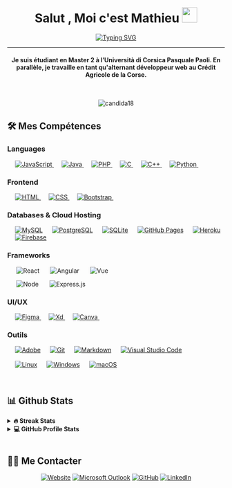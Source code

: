 <h1 align="center">Salut , Moi c'est Mathieu <img src="https://media.giphy.com/media/hvRJCLFzcasrR4ia7z/giphy.gif" width="35"></h1>
<p align="center">
<!-- Bassed on: [readme-typing-svg](https://github.com/DenverCoder1/readme-typing-svg) -->
<a href="https://git.io/typing-svg"><img src="https://readme-typing-svg.demolab.com?font=Fira+Code&pause=1100&center=true&width=450&lines=%C3%89tudiant+D%C3%A9veloppement+Web+Full-Stack" alt="Typing SVG" /></a>
</p>
<hr/>
<h4 align="center">Je suis étudiant en Master 2 à l’Università di Corsica Pasquale Paoli. 
En parallèle, je travaille en tant qu'alternant développeur web au Crédit Agricole de la Corse.</h4>
<br>
<p align="center"> <img src="https://komarev.com/ghpvc/?username=mathieupicart&label=Profile+views&color=green&style=for-the-badge" alt="candida18" /> </p>

## 🛠️ Mes Compétences

### Languages

<p align="left"> 
  &emsp;
  <a href="https://developer.mozilla.org/en-US/docs/Web/JavaScript" target="_blank"> 
     <img alt="JavaScript" src="https://img.shields.io/badge/JavaScript%20-%23F7DF1E.svg?style=for-the-badge&logo=javascript&logoColor=black">
  </a>
  &emsp;
  <a href="https://www.java.com" target="_blank"> 
    <img alt="Java" src="https://img.shields.io/badge/Java-%23007396.svg?style=for-the-badge&logo=java&logoColor=white">
  </a>
  &emsp;
  <a href="https://www.php.net/">
    <img alt="PHP" src="https://img.shields.io/badge/PHP-%23777BB4.svg?style=for-the-badge&logo=php&logoColor=white"/>
  </a>
  &emsp;
  <a href="https://www.cprogramming.com/" target="_blank"> 
    <img alt="C" src="https://img.shields.io/badge/C%20-%232370ED.svg?style=for-the-badge&logo=c&logoColor=white">
  </a> 
  &emsp;
  <a href="https://www.w3schools.com/cpp/" target="_blank"> 
    <img alt="C++" src="https://img.shields.io/badge/C++%20-%2300599C.svg?style=for-the-badge&logo=c%2B%2B&logoColor=white">
  </a> 
  &emsp;
   <a href="https://www.python.org" target="_blank">
    <img alt="Python" src="https://img.shields.io/badge/Python%20-%2314354C.svg?style=for-the-badge&logo=python&logoColor=white">
  </a>
  &emsp;
</p>

### Frontend

<p align="left"> 
  &emsp; 
  <a href="https://www.w3.org/html/" target="_blank"> 
   <img alt="HTML" src="https://img.shields.io/badge/HTML5%20-%23E34F26.svg?style=for-the-badge&logo=html5&logoColor=white">
  </a>   
  &emsp;
  <a href="https://www.w3schools.com/css/" target="_blank">
    <img alt="CSS" src="https://img.shields.io/badge/CSS%20-%231572B6.svg?style=for-the-badge&logo=css3&logoColor=white">
  </a> 
   &emsp;
  <a href="https://getbootstrap.com" target="_blank"> 
    <img alt="Bootstrap" src="https://img.shields.io/badge/Bootstrap-%23563D7C.svg?style=for-the-badge&&logo=bootstrap&logoColor=white"/>
  </a>
&emsp; 
</p>

### Databases & Cloud Hosting

<p align="left">
  &emsp;
    <a href="https://www.mysql.com/"><img alt="MySQL" src="https://img.shields.io/badge/MySQL-00000F?style=for-the-badge&logo=mysql&logoColor=white"></a>
  &emsp;
    <a href="https://www.postgresql.org/"><img alt="PostgreSQL" src="https://img.shields.io/badge/postgresql-323330?style=for-the-badge&logo=postgresql&logoColor=white"></a>
  &emsp;
    <a href="https://www.sqlite.org/"><img alt="SQLite" src ="https://img.shields.io/badge/SQLite-07405E?style=for-the-badge&logo=sqlite&logoColor=white"/></a>
  &emsp;
    <a href="https://www.github.com"><img alt="GitHub Pages" src="https://img.shields.io/badge/GitHub%20Pages-%23327FC7.svg?style=for-the-badge&logo=github&logoColor=white"></a>
  &emsp;
    <a href="https://www.heroku.com/"><img alt="Heroku" src="https://img.shields.io/badge/Heroku%20-%23430098.svg?style=for-the-badge&logo=heroku&logoColor=white"></a>  
  &emsp;
    <a href="https://firebase.google.com/"><img alt="Firebase" src ="https://img.shields.io/badge/Firebase-ffca28?style=for-the-badge&logo=firebase&logoColor=black"></a>
 &emsp; 
</p>

### Frameworks
<p align="left">
 
&emsp;&ensp;![React](https://img.shields.io/badge/React-20232A?style=for-the-badge&logo=react&logoColor=61DAFB)
&emsp;&ensp;![Angular](https://img.shields.io/badge/angular-%23DD0031.svg?style=for-the-badge&logo=angular&logoColor=white)
&emsp;&ensp;![Vue](https://img.shields.io/badge/Vue-35495E?style=for-the-badge&logo=vuedotjs&logoColor=4FC08D)

&emsp;&ensp;![Node](https://img.shields.io/badge/Node.js-339933?style=for-the-badge&logo=nodedotjs&logoColor=white)
&emsp;&ensp;![Express.js](https://img.shields.io/badge/express.js-%23404d59.svg?style=for-the-badge&logo=express&logoColor=%2361DAFB)
</p>


### UI/UX
<p align="left">
  &emsp;
  <a href="#">
  	<img alt="Figma" src="https://img.shields.io/badge/Figma-F24E1E?style=for-the-badge&logo=figma&logoColor=white"/>
  </a>
  &emsp; 
  <a href="#">
  	<img alt="Xd" src="https://img.shields.io/badge/Adobe%20XD-470137?style=for-the-badge&logo=Adobe%20XD&logoColor=#FF61F6"/>
  </a>
  &emsp; 
  <a href="#">
  	<img alt="Canva" src="https://img.shields.io/badge/Canva-%2300C4CC.svg?style=for-the-badge&logo=Canva&logoColor=white"/>
  </a>
  &emsp; 
 </p>

### Outils

<p>
  &emsp;
    <a href="#"><img alt="Adobe" src="https://img.shields.io/badge/Adobe%20-%23FF0000.svg?style=for-the-badge&logo=adobe&logoColor=white"></a>
  &emsp;
    <a href="#"><img alt="Git" src="https://img.shields.io/badge/Git%20-%23F05033.svg?style=for-the-badge&logo=git&logoColor=white"></a>
  &emsp;
    <a href="#"><img alt="Markdown" src="https://img.shields.io/badge/Markdown-000000?style=for-the-badge&logo=markdown&logoColor=white"></a>
  &emsp;
    <a href="#"><img alt="Visual Studio Code" src="https://img.shields.io/badge/Visual%20Studio%20Code-0078d7.svg?style=for-the-badge&logo=visual-studio-code&logoColor=white"></a>
  <br/>
  <br/>
  &emsp;
    <a href="#"><img alt="Linux" src="https://img.shields.io/badge/Linux-FCC624?style=for-the-badge&logo=linux&logoColor=black"></a>
  &emsp;
    <a href="#"><img alt="Windows" src="https://img.shields.io/badge/Windows-0078D6?style=for-the-badge&logo=windows&logoColor=white"></a>
  &emsp;
    <a href="#"><img alt="macOS" src="https://img.shields.io/badge/mac%20os-000000?style=for-the-badge&logo=macos&logoColor=F0F0F0"></a>
  &emsp;
</p>

<br/>

## 📊 Github Stats

<details> 
  <summary><b>🔥 Streak Stats</b></summary>
  <p align="center">
    <img align="center" src="https://github-readme-streak-stats.herokuapp.com/?user=mathieupicart&theme=algolia" alt="candida18" />
  </p>
</details>

<details> 
  <summary><b>💻 GitHub Profile Stats</b></summary>
  
  <!-- Bassed on: https://github.com/anuraghazra/github-readme-stats -->

  <p align="center">
    <a href="https://github.com/anuraghazra/github-readme-stats"><img alt="DavidsDvm's Github Stats" src="https://github-readme-stats.vercel.app/api/?username=DavidsDvm&show_icons=true&count_private=true&theme=react&bg_color=1F222E&title_color=7cebf5&icon_color=2d7de4&show_icons=true&border_color=7cebf5&border_radius=10" height="192px"/></a>
    <a href="https://github.com/anuraghazra/github-readme-stats"><img alt="DavidsDvm's Top Languages" src="https://github-readme-stats.vercel.app/api/top-langs/?username=DavidsDvm&langs_count=8&layout=compact&theme=react&bg_color=1F222E&title_color=7cebf5&icon_color=2d7de4&show_icons=true&border_color=7cebf5&border_radius=10" height="192px"/></a>
    <br/>
    <b>Note:</b> Top languages is only a metric of the languages my public code consists of and doesn't reflect experience or skill level.
  </p>
</details>
<br/>

## 🙋‍♀️ Me Contacter

<p align="center">
  <a href="https://mathieupicart.github.io/"><img src="https://img.icons8.com/bubbles/50/000000/web.png" alt="Website"/></a>
	<a href="mailto:mathieu.picart@outlook.fr"><img src="https://img.icons8.com/bubbles/50/000000/microsoft-outlook-2019.png" alt="Microsoft Outlook"/></a>
	<a href="https://github.com/MathieuPicart"><img src="https://img.icons8.com/bubbles/50/000000/github.png" alt="GitHub"/></a>
	<a href="https://www.linkedin.com/in/mathieu-picart/"><img src="https://img.icons8.com/bubbles/50/000000/linkedin.png" alt="LinkedIn"/></a>	
</p>
